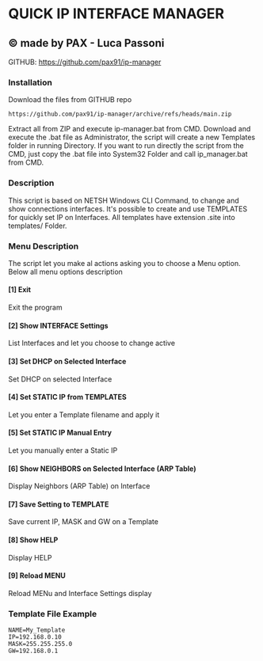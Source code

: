 # QUICK IP INTERFACE MANAGER
## © made by PAX - Luca Passoni

GITHUB: https://github.com/pax91/ip-manager

### Installation
Download the files from GITHUB repo
```
https://github.com/pax91/ip-manager/archive/refs/heads/main.zip
```
Extract all from ZIP and execute ip-manager.bat from CMD.
Download and execute the .bat file as Administrator, the script will create a new Templates folder in running Directory.
If you want to run directly the script from the CMD, just copy the .bat file into System32 Folder and call ip_manager.bat from CMD.

### Description
This script is based on NETSH Windows CLI Command, to change and show connections interfaces.
It's possible to create and use TEMPLATES for quickly set IP on Interfaces.
All templates have extension .site into templates/ Folder.

### Menu Description
The script let you make al actions asking you to choose a Menu option.
Below all menu options description
#### [1] Exit                                                  
Exit the program
#### [2] Show INTERFACE Settings                               
List Interfaces and let you choose to change active
#### [3] Set DHCP on Selected Interface                        
Set DHCP on selected Interface
#### [4] Set STATIC IP from TEMPLATES                          
Let you enter a Template filename and apply it
#### [5] Set STATIC IP Manual Entry                            
Let you manually enter a Static IP
#### [6] Show NEIGHBORS on Selected Interface (ARP Table)      
Display Neighbors (ARP Table) on Interface
#### [7] Save Setting to TEMPLATE                              
Save current IP, MASK and GW on a Template
#### [8] Show HELP                                             
Display HELP
#### [9] Reload MENU                                           
Reload MENu and Interface Settings display


### Template File Example
```
NAME=My_Template
IP=192.168.0.10
MASK=255.255.255.0
GW=192.168.0.1
```
